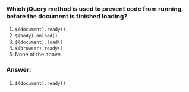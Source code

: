 ### Which jQuery method is used to prevent code from running, before the document is finished loading?

1. `$(document).ready()`
2. `$(body).onload()`
3. `$(document).load()`
4. `$(browser).ready()`
5. None of the above.

### Answer:
1. `$(document).ready()`
